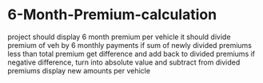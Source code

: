 # 6-Month-Premium-calculation

project should display 6 month premium per vehicle
it should divide premium of veh by 6 monthly payments
if sum of newly divided premiums less than total premium
get difference and add back to divided premiums
if negative difference, turn into absolute value and subtract from divided premiums
display new amounts per vehicle
